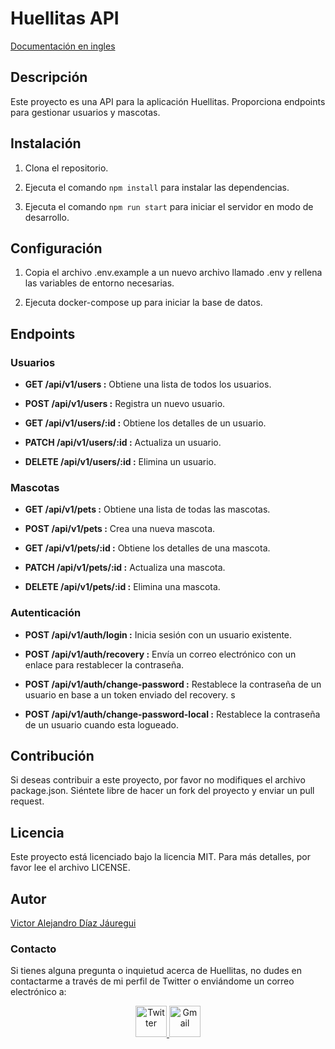 # Huellitas API

[Documentación en ingles](README.md)

## Descripción

Este proyecto es una API para la aplicación Huellitas. Proporciona endpoints para gestionar usuarios y mascotas.

## Instalación

1. Clona el repositorio.

2. Ejecuta el comando `npm install` para instalar las dependencias.

3. Ejecuta el comando `npm run start` para iniciar el servidor en modo de desarrollo.

## Configuración

1. Copia el archivo .env.example a un nuevo archivo llamado .env y rellena las variables de entorno necesarias.

2. Ejecuta docker-compose up para iniciar la base de datos.

## Endpoints

### Usuarios

- **GET /api/v1/users :** Obtiene una lista de todos los usuarios.

- **POST /api/v1/users :** Registra un nuevo usuario.

- **GET /api/v1/users/:id :** Obtiene los detalles de un usuario.

- **PATCH /api/v1/users/:id :** Actualiza un usuario.

- **DELETE /api/v1/users/:id :** Elimina un usuario.

### Mascotas

- **GET /api/v1/pets :** Obtiene una lista de todas las mascotas.

- **POST /api/v1/pets :** Crea una nueva mascota.

- **GET /api/v1/pets/:id :** Obtiene los detalles de una mascota.

- **PATCH /api/v1/pets/:id :** Actualiza una mascota.

- **DELETE /api/v1/pets/:id :** Elimina una mascota.

### Autenticación

- **POST /api/v1/auth/login :** Inicia sesión con un usuario existente.

- **POST /api/v1/auth/recovery :** Envía un correo electrónico con un enlace para restablecer la contraseña.

- **POST /api/v1/auth/change-password :** Restablece la contraseña de un usuario en base a un token enviado del recovery.
s
- **POST /api/v1/auth/change-password-local :** Restablece la contraseña de un usuario cuando esta logueado.

## Contribución

Si deseas contribuir a este proyecto, por favor no modifiques el archivo package.json. Siéntete libre de hacer un fork del proyecto y enviar un pull request.

## Licencia

Este proyecto está licenciado bajo la licencia MIT. Para más detalles, por favor lee el archivo LICENSE.

## Autor

[Victor Alejandro Díaz Jáuregui](https://twitter.com/v_alediaz_ "Victor Alejandro Díaz Jáuregui")

### Contacto

Si tienes alguna pregunta o inquietud acerca de Huellitas, no dudes en contactarme a través de mi perfil de Twitter o enviándome un correo electrónico a:

<div align="center" >
 <a href="https://twitter.com/v_alediaz_" target="_blank">
   <img src="https://img.icons8.com/color/48/000000/twitter.png" alt="Twitter" width="50" height="50">
 </a>
 <a href="mailto:victor.diaz.jauregui@mi.unc.edu.ar" target="_blank">
   <img src="https://img.icons8.com/color/48/000000/gmail.png" alt="Gmail" width="50" height="50">
 </a>
</div>

